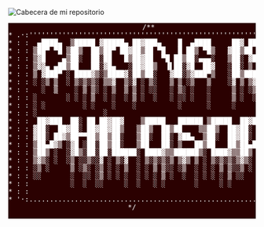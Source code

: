 ![Cabecera de mi repositorio](https://github.com/Mogekw/Mogekw/blob/main/1320552.jpeg?raw=true)
<!DOCTYPE html>
<html lang="en">
<head>
    <meta charset="UTF-8">
    <meta name="viewport" content="width=device-width, initial-scale=1.0">
    <title>Document</title>
    <style>
        .ascii {
            overflow-y: hidden;
            text-align: center;
            background-color: rgb(43, 1, 1);
            color: white;
        }
    </style>
</head>
<body>
    <pre text-left mb-0 class="ascii">
        /**<br>* .·:'''''''''''''''''''''''''''''''''''''''''''''''''''''''''''''''''''''''''':·.<br>* : :  ▄████▄  ▒█████ ▓█████▄ ██▓███▄    █  ▄████     ██▓ ██████               : :<br>* : : ▒██▀ ▀█ ▒██▒  ██▒██▀ ██▓██▒██ ▀█   █ ██▒ ▀█▒   ▓██▒██    ▒               : :<br>* : : ▒▓█    ▄▒██░  ██░██   █▒██▓██  ▀█ ██▒██░▄▄▄░   ▒██░ ▓██▄                 : :<br>* : : ▒▓▓▄ ▄██▒██   ██░▓█▄   ░██▓██▒  ▐▌██░▓█  ██▓   ░██░ ▒   ██▒              : :<br>* : : ▒ ▓███▀ ░ ████▓▒░▒████▓░██▒██░   ▓██░▒▓███▀▒   ░██▒██████▒▒              : :<br>* : : ░ ░▒ ▒  ░ ▒░▒░▒░ ▒▒▓  ▒░▓ ░ ▒░   ▒ ▒ ░▒   ▒    ░▓ ▒ ▒▓▒ ▒ ░              : :<br>* : :   ░  ▒    ░ ▒ ▒░ ░ ▒  ▒ ▒ ░ ░░   ░ ▒░ ░   ░     ▒ ░ ░▒  ░ ░              : :<br>* : : ░       ░ ░ ░ ▒  ░ ░  ░ ▒ ░  ░   ░ ░░ ░   ░     ▒ ░  ░  ░                : :<br>* : : ░ ░         ░ ░    ░    ░          ░      ░     ░       ░                : :<br>* : : ░                ░                                                       : :<br>* : :  ██▓███  ██░ ██ ██▓██▓    ▒█████   ██████ ▒█████  ██▓███  ██░ █▓██   ██▓ : :<br>* : : ▓██░  ██▓██░ ██▓██▓██▒   ▒██▒  ██▒██    ▒▒██▒  ██▓██░  ██▓██░ ██▒██  ██▒ : :<br>* : : ▓██░ ██▓▒██▀▀██▒██▒██░   ▒██░  ██░ ▓██▄  ▒██░  ██▓██░ ██▓▒██▀▀██░▒██ ██░ : :<br>* : : ▒██▄█▓▒ ░▓█ ░██░██▒██░   ▒██   ██░ ▒   ██▒██   ██▒██▄█▓▒ ░▓█ ░██ ░ ▐██▓░ : :<br>* : : ▒██▒ ░  ░▓█▒░██░██░██████░ ████▓▒▒██████▒░ ████▓▒▒██▒ ░  ░▓█▒░██▓░ ██▒▓░ : :<br>* : : ▒▓▒░ ░  ░▒ ░░▒░░▓ ░ ▒░▓  ░ ▒░▒░▒░▒ ▒▓▒ ▒ ░ ▒░▒░▒░▒▓▒░ ░  ░▒ ░░▒░▒ ██▒▒▒  : :<br>* : : ░▒ ░     ▒ ░▒░ ░▒ ░ ░ ▒  ░ ░ ▒ ▒░░ ░▒  ░ ░ ░ ▒ ▒░░▒ ░     ▒ ░▒░ ▓██ ░▒░  : :<br>* : : ░░       ░  ░░ ░▒ ░ ░ ░  ░ ░ ░ ▒ ░  ░  ░ ░ ░ ░ ▒ ░░       ░  ░░ ▒ ▒ ░░   : :<br>* : :          ░  ░  ░░     ░  ░   ░ ░       ░     ░ ░          ░  ░  ░ ░      : :<br>* : :                                                                 ░ ░      : :<br>* '·:..........................................................................:·'<br>*/
      </pre>
</body>
</html>
